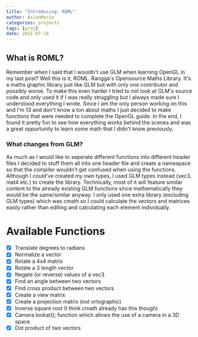 ```yaml
---
title: "Introducing: ROML"
author: AsianMario
categories: projects
tags: [proj]
date: 2021-07-10
---
```


## What is ROML?

Remember when I said that I wouldn't use GLM when learning OpenGL in my last post? Well this is it, ROML. Rangga's Opensource Maths Library.
It's a maths graphic library just like GLM but with only one contributor and _possibly_ worse. To make this even harder I tried to not look at GLM's source code and only used it if I was really struggling but I always made sure I understood everything I wrote.
Since I am the only person working on this and I'm 13 and don't know a ton about maths I just decided to make functions that were needed to complete the OpenGL guide.
In the end, I found it pretty fun to see how everything works behind the scenes and was a great oppurtunity to learn some math that I didn't know previously.

### What changes from GLM?

As much as I would like to seperate different functions into different header files I decided to stuff them all into one header file and create a namespace so that the compiler wouldn't get confused when using the functions.
Although I could've created my own types, I used GLM types instead (vec3, mat4 etc.) to create the library. Technically, most of it will feature similar content to the already existing GLM functions since mathematically they would be the same/similar anyway.
I only used one extra library (excluding GLM types) which was cmath so I could calculate the vectors and matrices easily rather than editing and calculating each element individually.

# Available Functions

- [x] Translate degrees to radians
- [x] Normalize a vector
- [x] Rotate a 4x4 matrix
- [x] Rotate a 3 length vector
- [x] Negate (or reverse) values of a vec3
- [x] Find an angle between two vectors
- [x] Find cross product between two vectors
- [x] Create a view matrix
- [x] Create a projection matrix (not ortographic)
- [x] Inverse square root (I think cmath already has this though)
- [x] Camera lookat(); function which allows the use of a camera in a 3D space
- [x] Dot product of two vectors
